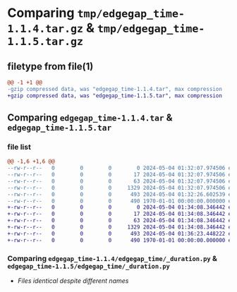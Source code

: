 # Comparing `tmp/edgegap_time-1.1.4.tar.gz` & `tmp/edgegap_time-1.1.5.tar.gz`

## filetype from file(1)

```diff
@@ -1 +1 @@
-gzip compressed data, was "edgegap_time-1.1.4.tar", max compression
+gzip compressed data, was "edgegap_time-1.1.5.tar", max compression
```

## Comparing `edgegap_time-1.1.4.tar` & `edgegap_time-1.1.5.tar`

### file list

```diff
@@ -1,6 +1,6 @@
--rw-r--r--   0        0        0        0 2024-05-04 01:32:07.974506 edgegap_time-1.1.4/README.md
--rw-r--r--   0        0        0       17 2024-05-04 01:32:07.974506 edgegap_time-1.1.4/edgegap_time/BUILD
--rw-r--r--   0        0        0       63 2024-05-04 01:32:07.974506 edgegap_time-1.1.4/edgegap_time/__init__.py
--rw-r--r--   0        0        0     1329 2024-05-04 01:32:07.974506 edgegap_time-1.1.4/edgegap_time/_duration.py
--rw-r--r--   0        0        0      493 2024-05-04 01:32:26.602539 edgegap_time-1.1.4/pyproject.toml
--rw-r--r--   0        0        0      490 1970-01-01 00:00:00.000000 edgegap_time-1.1.4/PKG-INFO
+-rw-r--r--   0        0        0        0 2024-05-04 01:34:08.346442 edgegap_time-1.1.5/README.md
+-rw-r--r--   0        0        0       17 2024-05-04 01:34:08.346442 edgegap_time-1.1.5/edgegap_time/BUILD
+-rw-r--r--   0        0        0       63 2024-05-04 01:34:08.346442 edgegap_time-1.1.5/edgegap_time/__init__.py
+-rw-r--r--   0        0        0     1329 2024-05-04 01:34:08.346442 edgegap_time-1.1.5/edgegap_time/_duration.py
+-rw-r--r--   0        0        0      493 2024-05-04 01:36:23.448222 edgegap_time-1.1.5/pyproject.toml
+-rw-r--r--   0        0        0      490 1970-01-01 00:00:00.000000 edgegap_time-1.1.5/PKG-INFO
```

### Comparing `edgegap_time-1.1.4/edgegap_time/_duration.py` & `edgegap_time-1.1.5/edgegap_time/_duration.py`

 * *Files identical despite different names*

